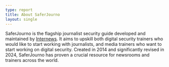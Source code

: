 ```yaml
---
type: report
title: About SaferJourno
layout: single
---
```


SaferJourno is the flagship journalist security guide developed and maintained by [Internews](https://internews.org/). It aims to upskill both digital security trainers who would like to start working with journalists, and media trainers who want to start working on digital security. Created in 2014 and significantly revised in 2024, SaferJourno has proven a crucial resource for newsrooms and trainers across the world.